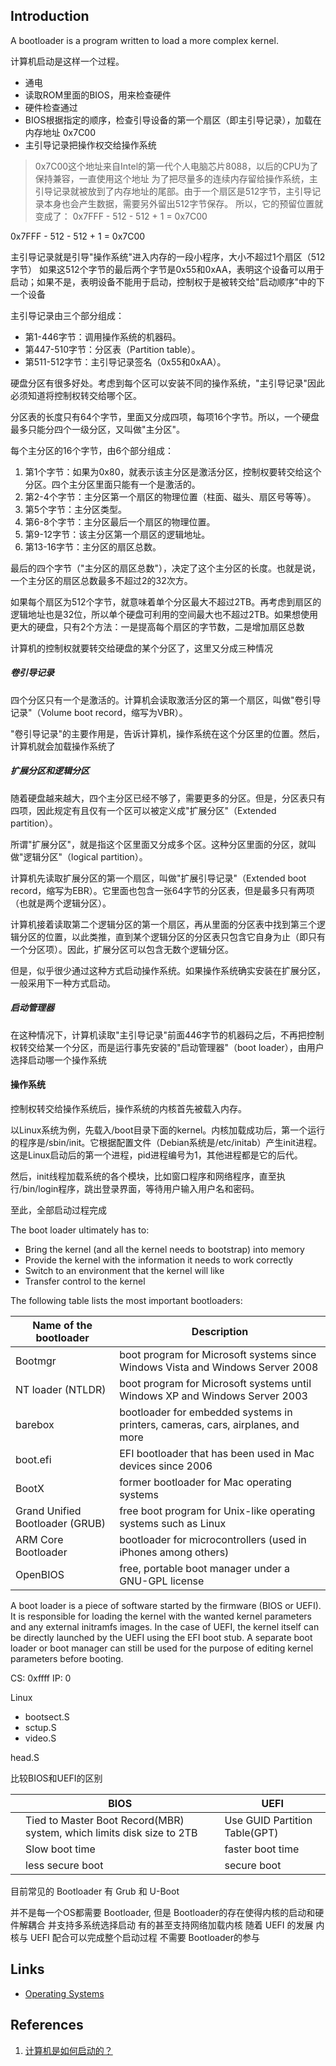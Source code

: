 ## Introduction

A bootloader is a program written to load a more complex kernel.

计算机启动是这样一个过程。

- 通电
- 读取ROM里面的BIOS，用来检查硬件
- 硬件检查通过
- BIOS根据指定的顺序，检查引导设备的第一个扇区（即主引导记录），加载在内存地址 0x7C00
- 主引导记录把操作权交给操作系统

> 0x7C00这个地址来自Intel的第一代个人电脑芯片8088，以后的CPU为了保持兼容，一直使用这个地址
> 为了把尽量多的连续内存留给操作系统，主引导记录就被放到了内存地址的尾部。由于一个扇区是512字节，主引导记录本身也会产生数据，需要另外留出512字节保存。
> 所以，它的预留位置就变成了： 0x7FFF - 512 - 512 + 1 = 0x7C00


0x7FFF - 512 - 512 + 1 = 0x7C00

主引导记录就是引导"操作系统"进入内存的一段小程序，大小不超过1个扇区（512字节）
如果这512个字节的最后两个字节是0x55和0xAA，表明这个设备可以用于启动；如果不是，表明设备不能用于启动，控制权于是被转交给"启动顺序"中的下一个设备

主引导记录由三个部分组成：

- 第1-446字节：调用操作系统的机器码。
- 第447-510字节：分区表（Partition table）。
- 第511-512字节：主引导记录签名（0x55和0xAA）。



硬盘分区有很多好处。考虑到每个区可以安装不同的操作系统，"主引导记录"因此必须知道将控制权转交给哪个区。

分区表的长度只有64个字节，里面又分成四项，每项16个字节。所以，一个硬盘最多只能分四个一级分区，又叫做"主分区"。

每个主分区的16个字节，由6个部分组成：

1. 第1个字节：如果为0x80，就表示该主分区是激活分区，控制权要转交给这个分区。四个主分区里面只能有一个是激活的。
2. 第2-4个字节：主分区第一个扇区的物理位置（柱面、磁头、扇区号等等）。
3. 第5个字节：主分区类型。
4. 第6-8个字节：主分区最后一个扇区的物理位置。
5. 第9-12字节：该主分区第一个扇区的逻辑地址。
6. 第13-16字节：主分区的扇区总数。

最后的四个字节（"主分区的扇区总数"），决定了这个主分区的长度。也就是说，一个主分区的扇区总数最多不超过2的32次方。

如果每个扇区为512个字节，就意味着单个分区最大不超过2TB。再考虑到扇区的逻辑地址也是32位，所以单个硬盘可利用的空间最大也不超过2TB。如果想使用更大的硬盘，只有2个方法：一是提高每个扇区的字节数，二是增加扇区总数

计算机的控制权就要转交给硬盘的某个分区了，这里又分成三种情况

##### **卷引导记录**

四个分区只有一个是激活的。计算机会读取激活分区的第一个扇区，叫做"卷引导记录"（Volume boot record，缩写为VBR）。

"卷引导记录"的主要作用是，告诉计算机，操作系统在这个分区里的位置。然后，计算机就会加载操作系统了


##### **扩展分区和逻辑分区**

随着硬盘越来越大，四个主分区已经不够了，需要更多的分区。但是，分区表只有四项，因此规定有且仅有一个区可以被定义成"扩展分区"（Extended partition）。

所谓"扩展分区"，就是指这个区里面又分成多个区。这种分区里面的分区，就叫做"逻辑分区"（logical partition）。

计算机先读取扩展分区的第一个扇区，叫做"扩展引导记录"（Extended boot record，缩写为EBR）。它里面也包含一张64字节的分区表，但是最多只有两项（也就是两个逻辑分区）。

计算机接着读取第二个逻辑分区的第一个扇区，再从里面的分区表中找到第三个逻辑分区的位置，以此类推，直到某个逻辑分区的分区表只包含它自身为止（即只有一个分区项）。因此，扩展分区可以包含无数个逻辑分区。

但是，似乎很少通过这种方式启动操作系统。如果操作系统确实安装在扩展分区，一般采用下一种方式启动。

##### 启动管理器

在这种情况下，计算机读取"主引导记录"前面446字节的机器码之后，不再把控制权转交给某一个分区，而是运行事先安装的"启动管理器"（boot loader），由用户选择启动哪一个操作系统



#### 操作系统

控制权转交给操作系统后，操作系统的内核首先被载入内存。

以Linux系统为例，先载入/boot目录下面的kernel。内核加载成功后，第一个运行的程序是/sbin/init。它根据配置文件（Debian系统是/etc/initab）产生init进程。这是Linux启动后的第一个进程，pid进程编号为1，其他进程都是它的后代。

然后，init线程加载系统的各个模块，比如窗口程序和网络程序，直至执行/bin/login程序，跳出登录界面，等待用户输入用户名和密码。

至此，全部启动过程完成

The boot loader ultimately has to:

- Bring the kernel (and all the kernel needs to bootstrap) into memory
- Provide the kernel with the information it needs to work correctly
- Switch to an environment that the kernel will like
- Transfer control to the kernel



The following table lists the most important bootloaders:


| Name of the bootloader          | Description                                                                     |
| ------------------------------- | ------------------------------------------------------------------------------- |
| Bootmgr                         | boot program for Microsoft systems since Windows Vista and Windows Server 2008  |
| NT loader (NTLDR)               | boot program for Microsoft systems until Windows XP and Windows Server 2003     |
| barebox                         | bootloader for embedded systems in printers, cameras, cars, airplanes, and more |
| boot.efi                        | EFI bootloader that has been used in Mac devices since 2006                     |
| BootX                           | former bootloader for Mac operating systems                                     |
| Grand Unified Bootloader (GRUB) | free boot program for Unix-like operating systems such as Linux                 |
| ARM Core Bootloader             | bootloader for microcontrollers (used in iPhones among others)                  |
| OpenBIOS                        | free, portable boot manager under a GNU-GPL license                             |


A boot loader is a piece of software started by the firmware (BIOS or UEFI). 
It is responsible for loading the kernel with the wanted kernel parameters and any external initramfs images.
In the case of UEFI, the kernel itself can be directly launched by the UEFI using the EFI boot stub. 
A separate boot loader or boot manager can still be used for the purpose of editing kernel parameters before booting.


CS: 0xffff
IP: 0

Linux

- bootsect.S
- sctup.S
- video.S

head.S



比较BIOS和UEFI的区别

|      | BIOS                                                         | UEFI                          |
| ---- | ------------------------------------------------------------ | ----------------------------- |
|      | Tied to Master Boot Record(MBR) system, which limits disk size to 2TB | Use GUID Partition Table(GPT) |
|      | Slow boot time                                               | faster boot time              |
|      | less secure boot                                             | secure boot                   |



目前常见的 Bootloader 有 Grub 和 U-Boot

并不是每一个OS都需要 Bootloader, 但是 Bootloader的存在使得内核的启动和硬件解耦合 并支持多系统选择启动 有的甚至支持网络加载内核
随着 UEFI 的发展 内核与 UEFI 配合可以完成整个启动过程 不需要 Bootloader的参与


## Links

- [Operating Systems](/docs/CS/OS/OS.md)


## References

1. [计算机是如何启动的？](https://www.ruanyifeng.com/blog/2013/02/booting.html)